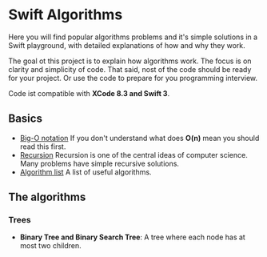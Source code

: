 # Swift Algorithms
Here you will find popular algorithms problems and it's simple solutions in a Swift playground, with detailed explanations of how and why they work. 

The goal ot this project is to explain how algorithms work. The focus is on clarity and simplicity of code. That said, nost of the code should be ready for your project. Or use the code to prepare for you programming interview.

Code ist compatible with **XCode 8.3 and Swift 3**.

## Basics

* [Big-O notation](https://en.wikipedia.org/wiki/Big_O_notation) If you don't understand what does **O(n)** mean you should read this first.
* [Recursion](https://en.wikipedia.org/wiki/Recursion_(computer_science)) Recursion is one of the central ideas of computer science. Many problems have simple recursive solutions. 
* [Algorithm list](https://en.wikipedia.org/wiki/List_of_algorithms) A list of useful algorithms.

## The algorithms

### Trees
* **Binary Tree and Binary Search Tree**: A tree where each node has at most two children.




